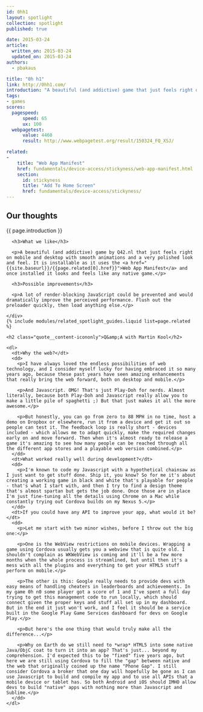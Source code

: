 ```yaml
---
id: 0hh1
layout: spotlight
collection: spotlight
published: true

date: 2015-03-24
article:
  written_on: 2015-03-24
  updated_on: 2015-03-24
authors:
  - pbakaus

title: "0h h1"
link: http://0hh1.com/
introduction: "A beautiful (and addictive) game that just feels right on mobile."
tags: 
- games
scores:
  pagespeed:
      speed: 65
      ux: 100
  webpagetest:
      value: 4460
      result: http://www.webpagetest.org/result/150324_FQ_XSJ/

related:
-
    title: "Web App Manifest"
    href: fundamentals/device-access/stickyness/web-app-manifest.html
    section:
      id: stickyness
      title: "Add To Home Screen"
      href: fundamentals/device-access/stickyness/
---
```


<div class="spotlight-wrapper">

  <div class="container clear">
    <div class="content spotlight-wrapper__content g--half">
      <h2>Our thoughts</h2>
      <p>{{ page.introduction }}</p>

      <h3>What we like</h3>

      <p>A beautiful (and addictive) game by Q42.nl that just feels right on mobile and desktop with smooth animations and a very polished look and feel. It is installable as it uses the <a href="{{site.baseurl}}/{{page.related[0].href}}">Web App Manifest</a> and once installed it looks and feels like any native game.</p>

      <h3>Possible improvements</h3>

      <p>A lot of render-blocking JavaScript could be prevented and would dramatically improve the perceived performance. Flush out the preloader quickly, then load anything else.</p>

    </div>
    {% include modules/related_spotlight_guides.liquid list=page.related %}
  </div>

</div>

<div class="spotlight-interview-wrapper">
  <div class="container clear">

    <h2 class="quote__content-icononly">Q&amp;A with Martin Kool</h2>

    <dl>
      <dt>Why the web?</dt>
      <dd>
        <p>I have always loved the endless possibilities of web technology, and I consider myself lucky for having embraced it so many years ago, because these past years have seen amazing enhancements that really bring the web forward, both on desktop and mobile.</p>

        <p>And Javascript. OMG! That's just Play-Doh for nerds. Almost literally, because both Play-Doh and Javascript really allow you to make a little pile of spaghetti ;) But that just makes it all the more awesome.</p>

        <p>But honestly, you can go from zero to 88 MPH in no time, host a demo on Dropbox or elsewhere, run it from a device and get it out so people can test it. The feedback loop is really short - devices included - which allows me to adapt quickly, make the required changes early on and move forward. Then when it's almost ready to release a game it's amazing to see how many people can be reached through all the different app stores and a playable web version combined.</p>
      </dd>
      <dt>What worked really well during development?</dt>
      <dd>
        <p>I'm known to code my Javascript with a hypothetical chainsaw as I just want to get stuff done. Ship it, you know? So for me it's about creating a working game in black and white that's playable for people - that's what I start with, and then I try to find a design theme that's almost spartan but gets the job done. Once those are in place I'm just fine-tuning all the details using Chrome on a Mac while constantly trying out Cordova builds on my Nexus 5.</p>
      </dd>
      <dt>If you could have any API to improve your app, what would it be?</dt>
      <dd>
        <p>Let me start with two minor wishes, before I throw out the big one:</p>

        <p>One is the WebView restrictions on mobile devices. Wrapping a game using Cordova usually gets you a webview that is quite old. I shouldn't complain as WKWebView is coming and it'll be a few more months when the whole process is streamlined, but until then it's a mess with all the plugins and everything to get your HTML5 stuff perform on mobile.</p>

        <p>The other is this: Google really needs to provide devs with easy means of handling cheaters in leaderboards and achievements. In my game 0h n0 some player got a score of 1 and I've spent a full day trying to get this management code to run locally, which should connect given the proper keys and stuff all set up in my dashboard. But in the end it just won't work, and I feel it should be a service built in the Google Play Game Services dashboard for devs on Google Play.</p> 

        <p>But here's the one thing that would truly make all the difference...</p>

        <p>Why on Earth do we still need to *wrap* HTML5 into some native Java/ObjC coat to turn it into an app? That's just... beyond my comprehension. I'd expected this to be "fixed" five years ago, but here we are still using Cordova to fill the "gap" between native and the web that originally coined up the name "Phone Gap". I still consider Cordova a broker that one day will hopefully be gone as I can use Javascript to build and compile my app and to use all APIs that a mobile device or tablet has. So both Android and iOS should IMHO allow devs to build "native" apps with nothing more than Javascript and Sublime.</p>
      </dd>
    </dl>

  </div>
</div>